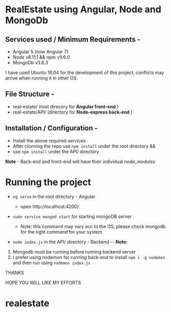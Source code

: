 # RealEstate using Angular, Node and MongoDb

## Services used / Minimum Requirements - 

- Angular 5 (now Angular 7) 
- Node v8.11.1 && npm v5.6.0
- MongoDb v3.6.3

I have used Ubuntu 16.04 for the development of this project, conflicts may arrive when running it in other OS.

## File Structure -

- real-estate/ (root direcory for **Angular front-end** )
- real-estate/API/ (directory for **Node-express back-end** )

## Installation / Configuration - 

- Install the above required services
- After clonning the repo use `npm install` under the root directory &&
-  use `npm install` under the API/ directory

**Note** - Back-end and front-end will have their individual *node_modules*

# Running the project

- `ng serve` in the root directory - Angular 
  - open http://localhost:4200/ 

- `sudo service mongod start` for starting mongoDB server
  - Note: this command may vary acc to the OS, please check mongodb for the right command for your system 

- `node index.js` in the API/ directory  - Backend 
-- **Note:** 
1. Mongodb must be running before running backend server
2. I prefer using nodemon for running back-end to install `npm i -g nodemon`  and then run using `nodemon index.js`


THANKS

HOPE YOU WILL LIKE MY EFFORTS
# realestate
